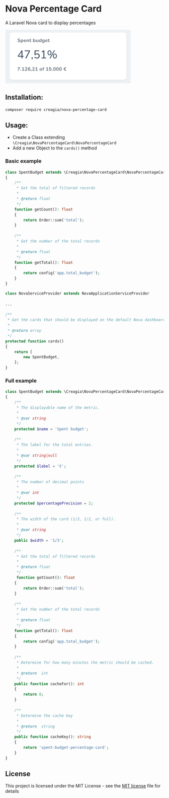 # Nova Percentage Card
A Laravel Nova card to display percentages

![alt text](screenshot.png)

## Installation:
```bash
composer require creagia/nova-percentage-card
```

## Usage:
- Create a Class extending `\Creagia\NovaPercentageCard\NovaPercentageCard`
- Add a new Object to the `cards()` method

### Basic example
```php
class SpentBudget extends \Creagia\NovaPercentageCard\NovaPercentageCard
{
    /**
     * Get the total of filtered records
     *
     * @return float
     */
    function getCount(): float
    {
        return Order::sum('total');
    }

    /**
     * Get the number of the total records
     *
     * @return float
     */
    function getTotal(): float
    {
        return config('app.total_budget');
    }
}
```

```php
class NovaServiceProvider extends NovaApplicationServiceProvider

...

/**
 * Get the cards that should be displayed on the default Nova dashboard.
 *
 * @return array
 */
protected function cards()
{
    return [
        new SpentBudget,
    ];
}

```
### Full example
```php
class SpentBudget extends \Creagia\NovaPercentageCard\NovaPercentageCard
{
    /**
     * The displayable name of the metric.
     *
     * @var string
     */
    protected $name = 'Spent budget';
    
    /**
     * The label for the total entries.
     *
     * @var string|null
     */
    protected $label = '€';

    /**
     * The number of decimal points
     *
     * @var int
     */
    protected $percentagePrecision = 2;

    /**
     * The width of the card (1/3, 1/2, or full).
     *
     * @var string
     */
    public $width = '1/3';

    /**
     * Get the total of filtered records
     *
     * @return float
     */
     function getCount(): float
    {
        return Order::sum('total');
    }

    /**
     * Get the number of the total records
     *
     * @return float
     */
    function getTotal(): float
    {
        return config('app.total_budget');
    }
    
    /**
     * Determine for how many minutes the metric should be cached.
     *
     * @return  int
     */
    public function cacheFor(): int
    {
        return 0;
    }

    /**
     * Determine the cache key
     *
     * @return  string
     */
    public function cacheKey(): string
    {
        return 'spent-budget-percentage-card';
    }
}
```

## License

This project is licensed under the MIT License - see the [MIT license](LICENSE.md) file for details
